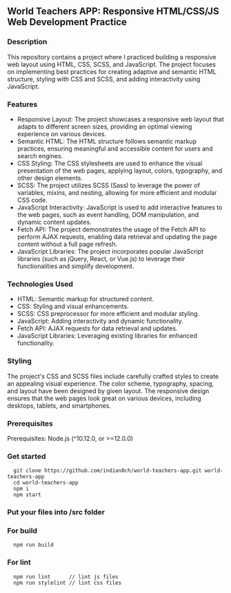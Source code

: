 ## World Teachers APP: Responsive HTML/CSS/JS Web Development Practice

### Description
This repository contains a project where I practiced building a responsive web layout using HTML, CSS, SCSS, and JavaScript. The project focuses on implementing best practices for creating adaptive and semantic HTML structure, styling with CSS and SCSS, and adding interactivity using JavaScript.

### Features
- Responsive Layout: The project showcases a responsive web layout that adapts to different screen sizes, providing an optimal viewing experience on various devices.
- Semantic HTML: The HTML structure follows semantic markup practices, ensuring meaningful and accessible content for users and search engines.
- CSS Styling: The CSS stylesheets are used to enhance the visual presentation of the web pages, applying layout, colors, typography, and other design elements.
- SCSS: The project utilizes SCSS (Sass) to leverage the power of variables, mixins, and nesting, allowing for more efficient and modular CSS code.
- JavaScript Interactivity: JavaScript is used to add interactive features to the web pages, such as event handling, DOM manipulation, and dynamic content updates.
- Fetch API: The project demonstrates the usage of the Fetch API to perform AJAX requests, enabling data retrieval and updating the page content without a full page refresh.
- JavaScript Libraries: The project incorporates popular JavaScript libraries (such as jQuery, React, or Vue.js) to leverage their functionalities and simplify development.

### Technologies Used
- HTML: Semantic markup for structured content.
- CSS: Styling and visual enhancements.
- SCSS: CSS preprocessor for more efficient and modular styling.
- JavaScript: Adding interactivity and dynamic functionality.
- Fetch API: AJAX requests for data retrieval and updates.
- JavaScript Libraries: Leveraging existing libraries for enhanced functionality.

### Styling
The project's CSS and SCSS files include carefully crafted styles to create an appealing visual experience. The color scheme, typography, spacing, and layout have been designed by given layout. The responsive design ensures that the web pages look great on various devices, including desktops, tablets, and smartphones.

### Prerequisites

Prerequisites: Node.js (^10.12.0, or >=12.0.0) 

### Get started
```
  git clone https://github.com/indian0ch/world-teachers-app.git world-teachers-app
  cd world-teachers-app
  npm i
  npm start
```

### Put your files into /src folder

### For build

```
  npm run build
```

### For lint

```
  npm run lint      // lint js files
  npm run stylelint // lint css files
```

